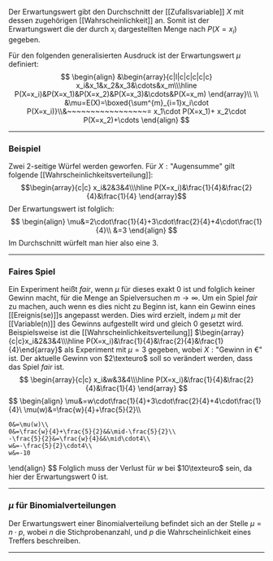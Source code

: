 Der Erwartungswert gibt den Durchschnitt der [[Zufallsvariable]] $X$ mit dessen zugehörigen [[Wahrscheinlichkeit]] an. Somit ist der Erwartungswert die der durch $x_i$ dargestellten Menge nach $P(X=x_i)$ gegeben.

Für den folgenden generalisierten Ausdruck ist der Erwartungswert $\mu$ definiert:
$$
\begin{align}
	&\begin{array}{c|l|c|c|c|c|c}
		x_i&x_1&x_2&x_3&\cdots&x_m\\\hline
		P(X=x_i)&P(X=x_1)&P(X=x_2)&P(X=x_3)&\cdots&P(X=x_m)
	\end{array}\\
	\\
	&\mu=E(X)=\boxed{\sum^{m}_{i=1}x_i\cdot P(X=x_i)}\\&~~~~~~~~~~~~~~~~~=
	x_1\cdot P(X=x_1)+
	x_2\cdot P(X=x_2)+\cdots
\end{align}
$$

---
### Beispiel
Zwei 2-seitige Würfel werden geworfen. Für $X:\text{"Augensumme"}$ gilt folgende [[Wahrscheinlichkeitsverteilung]]:
$$\begin{array}{c|c}
x_i&2&3&4\\\hline
P(X=x_i)&\frac{1}{4}&\frac{2}{4}&\frac{1}{4}
\end{array}$$
Der Erwartungswert ist folglich:
$$
\begin{align}
	\mu&=2\cdot\frac{1}{4}+3\cdot\frac{2}{4}+4\cdot\frac{1}{4}\\
	&=3
\end{align}
$$
Im Durchschnitt würfelt man hier also eine $3$.

---
### Faires Spiel
Ein Experiment heißt *fair*, wenn $\mu$ für dieses exakt $0$ ist und folglich keiner Gewinn macht, für die Menge an Spielversuchen $m\rightarrow\infty$.
Um ein Spiel *fair* zu machen, auch wenn es dies nicht zu Beginn ist, kann ein Gewinn eines [[Ereignis(se)]]s angepasst werden. Dies wird erzielt, indem $\mu$ mit der [[Variable(n)]] des Gewinns aufgestellt wird und gleich $0$ gesetzt wird.
Beispielsweise ist die [[Wahrscheinlichkeitsverteilung]] $\begin{array}{c|c}x_i&2&3&4\\\hline P(X=x_i)&\frac{1}{4}&\frac{2}{4}&\frac{1}{4}\end{array}$ als Experiment mit $\mu=3$ gegeben, wobei $X:\text{"Gewinn in €"}$ ist.
Der aktuelle Gewinn von $2\texteuro$ soll so verändert werden, dass das Spiel *fair* ist.
$$
\begin{array}{c|c}
x_i&w&3&4\\\hline
P(X=x_i)&\frac{1}{4}&\frac{2}{4}&\frac{1}{4}
\end{array}
$$
$$
\begin{align}
	\mu&=w\cdot\frac{1}{4}+3\cdot\frac{2}{4}+4\cdot\frac{1}{4}\\
	\mu(w)&=\frac{w}{4}+\frac{5}{2}\\\\
	
	0&=\mu(w)\\
	0&=\frac{w}{4}+\frac{5}{2}&&\mid-\frac{5}{2}\\
	-\frac{5}{2}&=\frac{w}{4}&&\mid\cdot4\\
	w&=-\frac{5}{2}\cdot4\\
	w&=-10
\end{align}
$$
Folglich muss der Verlust für $w$ bei $10\texteuro$ sein, da hier der Erwartungswert $0$ ist.

---
### $\mu$ für Binomialverteilungen
Der Erwartungswert einer Binomialverteilung befindet sich an der Stelle $\mu=n\cdot p$, wobei $n$ die Stichprobenanzahl, und $p$ die Wahrscheinlichkeit eines Treffers beschreiben.

---